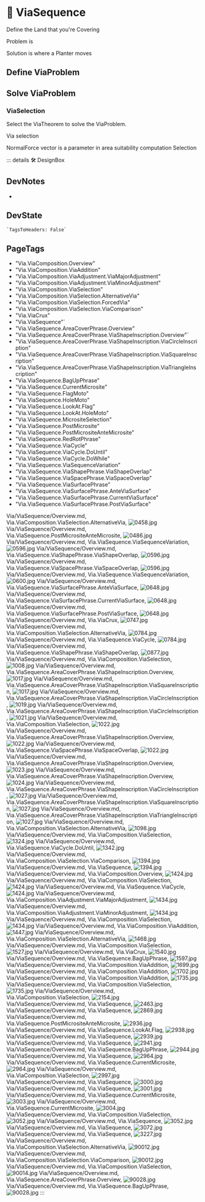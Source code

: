 
# 🔷 <via>ViaSequence</via>

Define the Land that you're Covering

Problem is

Solution is where a Planter moves

## Define ViaProblem

## Solve ViaProblem

### ViaSelection

Select the ViaTheorem to solve the ViaProblem.

Via selection

NormalForce vector is a parameter in area suitability computation Selection

::: details 🛠 <dev>DesignBox</dev>

## DevNotes

-

## DevState

```py
`TagsToHeaders: False`
```

<h2>PageTags</h2>

- "Via.ViaComposition.Overview"
- "Via.ViaComposition.ViaAddition"
- "Via.ViaComposition.ViaAdjustment.ViaMajorAdjustment"
- "Via.ViaComposition.ViaAdjustment.ViaMinorAdjustment"
- "Via.ViaComposition.ViaSelection"
- "Via.ViaComposition.ViaSelection.AlternativeVia"
- "Via.ViaComposition.ViaSelection.ForcedVia"
- "Via.ViaComposition.ViaSelection.ViaComparison"
- "Via.ViaCrux"
- "Via.ViaSequence"`
- "Via.ViaSequence.AreaCoverPhrase.Overview"
- "Via.ViaSequence.AreaCoverPhrase.ViaShapeInscription.Overview"`
- "Via.ViaSequence.AreaCoverPhrase.ViaShapeInscription.ViaCircleInscription"
- "Via.ViaSequence.AreaCoverPhrase.ViaShapeInscription.ViaSquareInscription"
- "Via.ViaSequence.AreaCoverPhrase.ViaShapeInscription.ViaTriangleInscription"
- "Via.ViaSequence.BagUpPhrase"
- "Via.ViaSequence.CurrentMicrosite"
- "Via.ViaSequence.FlagMoto"
- "Via.ViaSequence.HoleMoto"
- "Via.ViaSequence.LookAt.Flag"
- "Via.ViaSequence.LookAt.HoleMoto"
- "Via.ViaSequence.MicrositeSelection"
- "Via.ViaSequence.PostMicrosite"
- "Via.ViaSequence.PostMicrositeAnteMicrosite"
- "Via.ViaSequence.RedRotPhrase"
- "Via.ViaSequence.ViaCycle"
- "Via.ViaSequence.ViaCycle.DoUntil"
- "Via.ViaSequence.ViaCycle.DoWhile"
- "Via.ViaSequence.ViaSequenceVariation"
- "Via.ViaSequence.ViaShapePhrase.ViaShapeOverlap"
- "Via.ViaSequence.ViaSpacePhrase.ViaSpaceOverlap"
- "Via.ViaSequence.ViaSurfacePhrase"
- "Via.ViaSequence.ViaSurfacePhrase.AnteViaSurface"
- "Via.ViaSequence.ViaSurfacePhrase.CurrentViaSurface"
- "Via.ViaSequence.ViaSurfacePhrase.PostViaSurface"

Via/ViaSequence/Overview.md, <dev>Via.ViaComposition.ViaSelection.AlternativeVia</dev>, ![0458.jpg](/PaperPhoto/0458.jpg)
Via/ViaSequence/Overview.md, <dev>Via.ViaSequence.PostMicrositeAnteMicrosite</dev>, ![0486.jpg](/PaperPhoto/0486.jpg)
Via/ViaSequence/Overview.md, <dev>Via.ViaSequence.ViaSequenceVariation</dev>, ![0596.jpg](/PaperPhoto/0596.jpg)
Via/ViaSequence/Overview.md, <dev>Via.ViaSequence.ViaShapePhrase.ViaShapeOverlap</dev>, ![0596.jpg](/PaperPhoto/0596.jpg)
Via/ViaSequence/Overview.md, <dev>Via.ViaSequence.ViaSpacePhrase.ViaSpaceOverlap</dev>, ![0596.jpg](/PaperPhoto/0596.jpg)
Via/ViaSequence/Overview.md, <dev>Via.ViaSequence.ViaSequenceVariation</dev>, ![0600.jpg](/PaperPhoto/0600.jpg)
Via/ViaSequence/Overview.md, <dev>Via.ViaSequence.ViaSurfacePhrase.AnteViaSurface</dev>, ![0648.jpg](/PaperPhoto/0648.jpg)
Via/ViaSequence/Overview.md, <dev>Via.ViaSequence.ViaSurfacePhrase.CurrentViaSurface</dev>, ![0648.jpg](/PaperPhoto/0648.jpg)
Via/ViaSequence/Overview.md, <dev>Via.ViaSequence.ViaSurfacePhrase.PostViaSurface</dev>, ![0648.jpg](/PaperPhoto/0648.jpg)
Via/ViaSequence/Overview.md, <dev>Via.ViaCrux</dev>, ![0747.jpg](/PaperPhoto/0747.jpg)
Via/ViaSequence/Overview.md, <dev>Via.ViaComposition.ViaSelection.AlternativeVia</dev>, ![0784.jpg](/PaperPhoto/0784.jpg)
Via/ViaSequence/Overview.md, <dev>Via.ViaSequence.ViaCycle</dev>, ![0784.jpg](/PaperPhoto/0784.jpg)
Via/ViaSequence/Overview.md, <dev>Via.ViaSequence.ViaShapePhrase.ViaShapeOverlap</dev>, ![0877.jpg](/PaperPhoto/0877.jpg)
Via/ViaSequence/Overview.md, <dev>Via.ViaComposition.ViaSelection</dev>, ![1008.jpg](/PaperPhoto/1008.jpg)
Via/ViaSequence/Overview.md, <dev>Via.ViaSequence.AreaCoverPhrase.ViaShapeInscription.Overview</dev>, ![1017.jpg](/PaperPhoto/1017.jpg)
Via/ViaSequence/Overview.md, <dev>Via.ViaSequence.AreaCoverPhrase.ViaShapeInscription.ViaSquareInscription</dev>, ![1017.jpg](/PaperPhoto/1017.jpg)
Via/ViaSequence/Overview.md, <dev>Via.ViaSequence.AreaCoverPhrase.ViaShapeInscription.ViaCircleInscription</dev>, ![1019.jpg](/PaperPhoto/1019.jpg)
Via/ViaSequence/Overview.md, <dev>Via.ViaSequence.AreaCoverPhrase.ViaShapeInscription.ViaCircleInscription</dev>, ![1021.jpg](/PaperPhoto/1021.jpg)
Via/ViaSequence/Overview.md, <dev>Via.ViaComposition.ViaSelection</dev>, ![1022.jpg](/PaperPhoto/1022.jpg)
Via/ViaSequence/Overview.md, <dev>Via.ViaSequence.AreaCoverPhrase.ViaShapeInscription.Overview</dev>, ![1022.jpg](/PaperPhoto/1022.jpg)
Via/ViaSequence/Overview.md, <dev>Via.ViaSequence.ViaSpacePhrase.ViaSpaceOverlap</dev>, ![1022.jpg](/PaperPhoto/1022.jpg)
Via/ViaSequence/Overview.md, <dev>Via.ViaSequence.AreaCoverPhrase.ViaShapeInscription.Overview</dev>, ![1023.jpg](/PaperPhoto/1023.jpg)
Via/ViaSequence/Overview.md, <dev>Via.ViaSequence.AreaCoverPhrase.ViaShapeInscription.Overview</dev>, ![1024.jpg](/PaperPhoto/1024.jpg)
Via/ViaSequence/Overview.md, <dev>Via.ViaSequence.AreaCoverPhrase.ViaShapeInscription.ViaCircleInscription</dev>, ![1027.jpg](/PaperPhoto/1027.jpg)
Via/ViaSequence/Overview.md, <dev>Via.ViaSequence.AreaCoverPhrase.ViaShapeInscription.ViaSquareInscription</dev>, ![1027.jpg](/PaperPhoto/1027.jpg)
Via/ViaSequence/Overview.md, <dev>Via.ViaSequence.AreaCoverPhrase.ViaShapeInscription.ViaTriangleInscription</dev>, ![1027.jpg](/PaperPhoto/1027.jpg)
Via/ViaSequence/Overview.md, <dev>Via.ViaComposition.ViaSelection.AlternativeVia</dev>, ![1098.jpg](/PaperPhoto/1098.jpg)
Via/ViaSequence/Overview.md, <dev>Via.ViaComposition.ViaSelection</dev>, ![1324.jpg](/PaperPhoto/1324.jpg)
Via/ViaSequence/Overview.md, <dev>Via.ViaSequence.ViaCycle.DoUntil</dev>, ![1342.jpg](/PaperPhoto/1342.jpg)
Via/ViaSequence/Overview.md, <dev>Via.ViaComposition.ViaSelection.ViaComparison</dev>, ![1394.jpg](/PaperPhoto/1394.jpg)
Via/ViaSequence/Overview.md, <dev>Via.ViaSequence</dev>, ![1394.jpg](/PaperPhoto/1394.jpg)
Via/ViaSequence/Overview.md, <dev>Via.ViaComposition.Overview</dev>, ![1424.jpg](/PaperPhoto/1424.jpg)
Via/ViaSequence/Overview.md, <dev>Via.ViaComposition.ViaSelection</dev>, ![1424.jpg](/PaperPhoto/1424.jpg)
Via/ViaSequence/Overview.md, <dev>Via.ViaSequence.ViaCycle</dev>, ![1424.jpg](/PaperPhoto/1424.jpg)
Via/ViaSequence/Overview.md, <dev>Via.ViaComposition.ViaAdjustment.ViaMajorAdjustment</dev>, ![1434.jpg](/PaperPhoto/1434.jpg)
Via/ViaSequence/Overview.md, <dev>Via.ViaComposition.ViaAdjustment.ViaMinorAdjustment</dev>, ![1434.jpg](/PaperPhoto/1434.jpg)
Via/ViaSequence/Overview.md, <dev>Via.ViaComposition.ViaSelection</dev>, ![1434.jpg](/PaperPhoto/1434.jpg)
Via/ViaSequence/Overview.md, <dev>Via.ViaComposition.ViaAddition</dev>, ![1447.jpg](/PaperPhoto/1447.jpg)
Via/ViaSequence/Overview.md, <dev>Via.ViaComposition.ViaSelection.AlternativeVia</dev>, ![1468.jpg](/PaperPhoto/1468.jpg)
Via/ViaSequence/Overview.md, <dev>Via.ViaComposition.ViaSelection</dev>, ![1527.jpg](/PaperPhoto/1527.jpg)
Via/ViaSequence/Overview.md, <dev>Via.ViaCrux</dev>, ![1540.jpg](/PaperPhoto/1540.jpg)
Via/ViaSequence/Overview.md, <dev>Via.ViaSequence.BagUpPhrase</dev>, ![1597.jpg](/PaperPhoto/1597.jpg)
Via/ViaSequence/Overview.md, <dev>Via.ViaComposition.ViaAddition</dev>, ![1699.jpg](/PaperPhoto/1699.jpg)
Via/ViaSequence/Overview.md, <dev>Via.ViaComposition.ViaAddition</dev>, ![1702.jpg](/PaperPhoto/1702.jpg)
Via/ViaSequence/Overview.md, <dev>Via.ViaComposition.ViaAddition</dev>, ![1735.jpg](/PaperPhoto/1735.jpg)
Via/ViaSequence/Overview.md, <dev>Via.ViaComposition.ViaSelection</dev>, ![1735.jpg](/PaperPhoto/1735.jpg)
Via/ViaSequence/Overview.md, <dev>Via.ViaComposition.ViaSelection</dev>, ![2154.jpg](/PaperPhoto/2154.jpg)
Via/ViaSequence/Overview.md, <dev>Via.ViaSequence</dev>, ![2463.jpg](/PaperPhoto/2463.jpg)
Via/ViaSequence/Overview.md, <dev>Via.ViaSequence</dev>, ![2869.jpg](/PaperPhoto/2869.jpg)
Via/ViaSequence/Overview.md, <dev>Via.ViaSequence.PostMicrositeAnteMicrosite</dev>, ![2936.jpg](/PaperPhoto/2936.jpg)
Via/ViaSequence/Overview.md, <dev>Via.ViaSequence.LookAt.Flag</dev>, ![2938.jpg](/PaperPhoto/2938.jpg)
Via/ViaSequence/Overview.md, <dev>Via.ViaSequence</dev>, ![2939.jpg](/PaperPhoto/2939.jpg)
Via/ViaSequence/Overview.md, <dev>Via.ViaSequence</dev>, ![2941.jpg](/PaperPhoto/2941.jpg)
Via/ViaSequence/Overview.md, <dev>Via.ViaSequence.BagUpPhrase</dev>, ![2944.jpg](/PaperPhoto/2944.jpg)
Via/ViaSequence/Overview.md, <dev>Via.ViaSequence</dev>, ![2964.jpg](/PaperPhoto/2964.jpg)
Via/ViaSequence/Overview.md, <dev>Via.ViaSequence.CurrentMicrosite</dev>, ![2964.jpg](/PaperPhoto/2964.jpg)
Via/ViaSequence/Overview.md, <dev>Via.ViaComposition.ViaSelection</dev>, ![2997.jpg](/PaperPhoto/2997.jpg)
Via/ViaSequence/Overview.md, <dev>Via.ViaSequence</dev>, ![3000.jpg](/PaperPhoto/3000.jpg)
Via/ViaSequence/Overview.md, <dev>Via.ViaSequence</dev>, ![3001.jpg](/PaperPhoto/3001.jpg)
Via/ViaSequence/Overview.md, <dev>Via.ViaSequence.CurrentMicrosite</dev>, ![3003.jpg](/PaperPhoto/3003.jpg)
Via/ViaSequence/Overview.md, <dev>Via.ViaSequence.CurrentMicrosite</dev>, ![3004.jpg](/PaperPhoto/3004.jpg)
Via/ViaSequence/Overview.md, <dev>Via.ViaComposition.ViaSelection</dev>, ![3052.jpg](/PaperPhoto/3052.jpg)
Via/ViaSequence/Overview.md, <dev>Via.ViaSequence</dev>, ![3052.jpg](/PaperPhoto/3052.jpg)
Via/ViaSequence/Overview.md, <dev>Via.ViaSequence</dev>, ![3072.jpg](/PaperPhoto/3072.jpg)
Via/ViaSequence/Overview.md, <dev>Via.ViaSequence</dev>, ![3227.jpg](/PaperPhoto/3227.jpg)
Via/ViaSequence/Overview.md, <dev>Via.ViaComposition.ViaSelection.AlternativeVia</dev>, ![90012.jpg](/PaperPhoto/90012.jpg)
Via/ViaSequence/Overview.md, <dev>Via.ViaComposition.ViaSelection.ViaComparison</dev>, ![90012.jpg](/PaperPhoto/90012.jpg)
Via/ViaSequence/Overview.md, <dev>Via.ViaComposition.ViaSelection</dev>, ![90014.jpg](/PaperPhoto/90014.jpg)
Via/ViaSequence/Overview.md, <dev>Via.ViaSequence.AreaCoverPhrase.Overview</dev>, ![90028.jpg](/PaperPhoto/90028.jpg)
Via/ViaSequence/Overview.md, <dev>Via.ViaSequence.BagUpPhrase</dev>, ![90028.jpg](/PaperPhoto/90028.jpg)
:::
